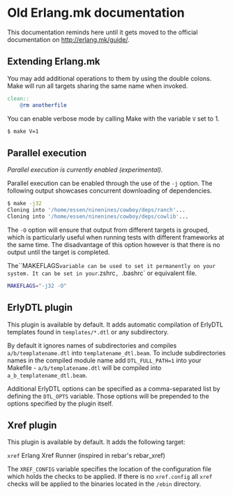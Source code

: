 Old Erlang.mk documentation
===========================

This documentation reminds here until it gets moved to the
official documentation on http://erlang.mk/guide/.

Extending Erlang.mk
-------------------

You may add additional operations to them by using the double
colons. Make will run all targets sharing the same name when
invoked.

``` Makefile
clean::
	@rm anotherfile
```

You can enable verbose mode by calling Make with the variable
`V` set to 1.

``` bash
$ make V=1
```

Parallel execution
------------------

*Parallel execution is currently enabled (experimental).*

Parallel execution can be enabled through the use of the
`-j` option. The following output showcases concurrent
downloading of dependencies.

``` bash
$ make -j32
Cloning into '/home/essen/ninenines/cowboy/deps/ranch'...
Cloning into '/home/essen/ninenines/cowboy/deps/cowlib'...
```

The `-O` option will ensure that output from different
targets is grouped, which is particularly useful when
running tests with different frameworks at the same time.
The disadvantage of this option however is that there is
no output until the target is completed.

The``MAKEFLAGS` variable can be used to set it permanently
on your system. It can be set in your `.zshrc`, `.bashrc`
or equivalent file.

``` bash
MAKEFLAGS="-j32 -O"
```

ErlyDTL plugin
--------------

This plugin is available by default. It adds automatic
compilation of ErlyDTL templates found in `templates/*.dtl`
or any subdirectory. 

By default it ignores names of subdirectories and compiles 
`a/b/templatename.dtl` into `templatename_dtl.beam`. To include 
subdirectories names in the compiled module name add 
`DTL_FULL_PATH=1` into your Makefile - `a/b/templatename.dtl`
will be compiled into `a_b_templatename_dtl.beam`.

Additional ErlyDTL options can be specified as a comma-separated list
by defining the `DTL_OPTS` variable. Those options will be prepended
to the options specified by the plugin itself.

Xref plugin
------------

This plugin is available by default. It adds the following
target:

`xref` Erlang Xref Runner (inspired in rebar's rebar_xref)

The `XREF_CONFIG` variable specifies the location of the
configuration file which holds the checks to be applied.
If there is no `xref.config` all `xref` checks will be
applied to the binaries located in the `/ebin` directory.
